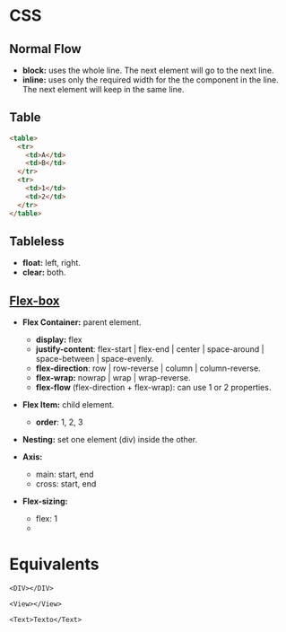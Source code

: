 # CSS

## Normal Flow
- **block:** uses the whole line. The next element will go to the next line.
- **inline:** uses only the required width for the the component in the line. The next element will keep in the same line.


## Table
```html
<table>
  <tr>
    <td>A</td>
    <td>B</td>
  </tr>
  <tr>
    <td>1</td>
    <td>2</td>
  </tr>
</table>  
```

## Tableless
- **float:** left, right.
- **clear:** both.

## [Flex-box](https://css-tricks.com/snippets/css/a-guide-to-flexbox/)
- **Flex Container:** parent element.
  - **display:** flex
  - **justify-content**: flex-start | flex-end | center | space-around | space-between | space-evenly.
  - **flex-direction**: row | row-reverse | column | column-reverse.
  - **flex-wrap:** nowrap | wrap | wrap-reverse.
  - **flex-flow** (flex-direction + flex-wrap): can use 1 or 2 properties.

- **Flex Item:** child element.
  - **order**: 1, 2, 3

- **Nesting:** set one element (div) inside the other.

- **Axis:** 
  - main: start, end
  - cross: start, end  

- **Flex-sizing:**
  - flex: 1
  - 


# Equivalents
```
<DIV></DIV>
```
```
<View></View>
```

```
<Text>Texto</Text>
```
